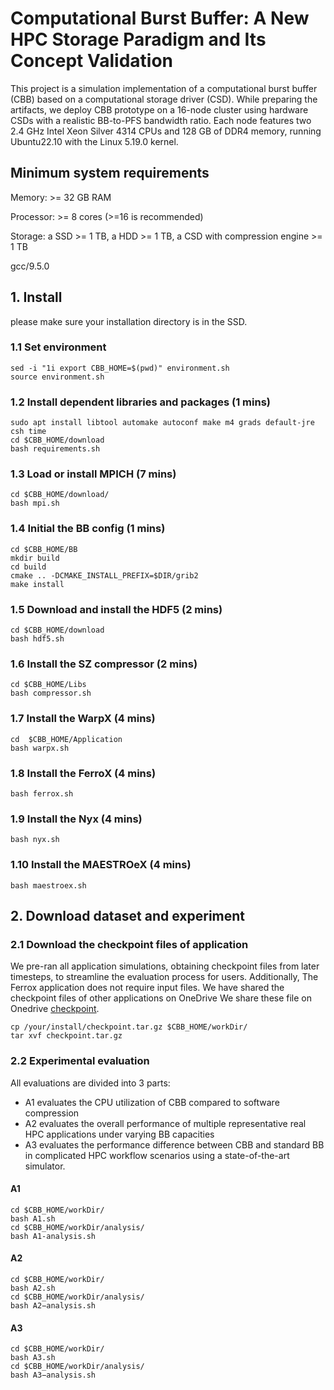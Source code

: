 # Computational Burst Buffer: A New HPC Storage Paradigm and Its Concept Validation
This project is a simulation implementation of a computational burst buffer (CBB) based on a computational storage driver (CSD).
While preparing the artifacts, we deploy CBB prototype on a 16-node cluster using hardware CSDs with a realistic BB-to-PFS bandwidth ratio. Each node features two 2.4 GHz Intel Xeon Silver 4314 CPUs and 128 GB of DDR4 memory, running Ubuntu22.10 with the Linux 5.19.0 kernel.

## Minimum system requirements
Memory: >= 32 GB RAM

Processor: >= 8 cores (>=16 is recommended)

Storage: a SSD >= 1 TB, a HDD >= 1 TB, a CSD with compression engine >= 1 TB

gcc/9.5.0


## 1. Install
please make sure your installation directory is in the SSD.
### 1.1 Set environment

```
sed -i "1i export CBB_HOME=$(pwd)" environment.sh
source environment.sh
```
### 1.2 Install dependent libraries and packages (1 mins)
```
sudo apt install libtool automake autoconf make m4 grads default-jre csh time
cd $CBB_HOME/download
bash requirements.sh
```
### 1.3 Load or install MPICH (7 mins)

```
cd $CBB_HOME/download/
bash mpi.sh
```
### 1.4 Initial the BB config (1 mins)
```
cd $CBB_HOME/BB
mkdir build
cd build
cmake .. -DCMAKE_INSTALL_PREFIX=$DIR/grib2
make install
```
### 1.5 Download and install the HDF5 (2 mins)

```
cd $CBB_HOME/download
bash hdf5.sh
```
### 1.6 Install the SZ compressor (2 mins)
```
cd $CBB_HOME/Libs
bash compressor.sh
```
### 1.7 Install the WarpX (4 mins)
```
cd  $CBB_HOME/Application
bash warpx.sh
```
### 1.8 Install the FerroX (4 mins)
```
bash ferrox.sh
```
### 1.9 Install the Nyx (4 mins)
```
bash nyx.sh
```
### 1.10 Install the MAESTROeX (4 mins)
```
bash maestroex.sh
```

## 2. Download dataset and experiment

### 2.1 Download the checkpoint files of application
We pre-ran all application simulations, obtaining checkpoint files from later timesteps, to streamline the evaluation process for users. Additionally, The Ferrox application does not require input files. We have shared the checkpoint files of other applications on
OneDrive We share these file on Onedrive [checkpoint](https://hnueducn-my.sharepoint.com/:u:/g/personal/lbcs_hnu_edu_cn/EcyQZExgeVlAl-PL1YgKwwMB51CiaO11j9Y34ebzUHIJ7A?e=eHxOCc).

```
cp /your/install/checkpoint.tar.gz $CBB_HOME/workDir/
tar xvf checkpoint.tar.gz
```

### 2.2 Experimental evaluation
All evaluations are divided into 3 parts:
- A1 evaluates the CPU utilization of CBB compared to software compression
- A2 evaluates the overall performance of multiple representative real HPC applications under varying BB capacities
- A3 evaluates the performance difference between CBB and standard BB in complicated HPC workflow scenarios using a state-of-the-art simulator.
#### A1
```
cd $CBB_HOME/workDir/
bash A1.sh
cd $CBB_HOME/workDir/analysis/
bash A1-analysis.sh
```
#### A2
```
cd $CBB_HOME/workDir/
bash A2.sh
cd $CBB_HOME/workDir/analysis/
bash A2−analysis.sh
```
#### A3
```
cd $CBB_HOME/workDir/
bash A3.sh
cd $CBB_HOME/workDir/analysis/
bash A3−analysis.sh
```

